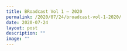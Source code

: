 ```yaml
---
title: BRoadcast Vol 1 – 2020
permalink: /2020/07/24/broadcast-vol-1-2020/
date: 2020-07-24
layout: post
description: ""
image: ""
---
```

